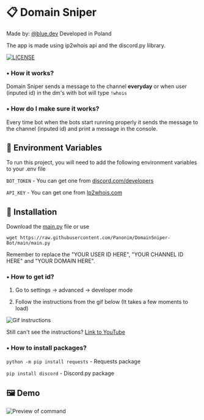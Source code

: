
# 📋 Domain Sniper
Made by: [@blue.dev](https://bluee.dev/)
Developed in Poland

The app is made using ip2whois api and the discord.py lilbrary.

[![LICENSE](https://img.shields.io/badge/LICENSE-GNU-blue?style=flat-square&link=https://github.com/Panonim/DomainSniper-Bot/blob/main/LICENSE)](https://github.com/Panonim/DomainSniper-Bot?tab=GPL-3.0-1-ov-file)

### • How it works? 
Domain Sniper sends a message to the channel __everyday__ or when user (inputed id) in the dm's with bot will type `!whois`

### • How do I make sure it works?
Every time bot when the bots start running properly it sends the message to the channel (inputed id) and print a message in the console.

## 🔰 Environment Variables

To run this project, you will need to add the following environment variables to your .env file

`BOT_TOKEN` - You can get one from [discord.com/developers](https://discord.com/developers/applications)

`API_KEY` - You can get one from [Ip2whois.com](https://ip2whois.com/)


## 🔨 Installation

Download the [main.py](https://github.com/Panonim/DomainSniper-Bot/blob/main/main.py) file 
or use

```wget https://raw.githubusercontent.com/Panonim/DomainSniper-Bot/main/main.py```

Remember to replace the "YOUR USER ID HERE", "YOUR CHANNEL ID HERE" and "YOUR DOMAIN HERE".

### • How to get id?
1. Go to settings -> advanced -> developer mode

2. Follow the instructions from the gif below (It takes a few moments to load)

![Gif instructions]([https://i.postimg.cc/3NhT6rsm/giphy.gif](https://github.com/Panonim/DomainSniper-Bot/blob/main/rdmfile.gif))

Still can't see the instructions?
[Link to YouTube](https://youtu.be/Svnp-1Qd2Cg)
### • How to install packages?

`python -m pip install requests` - Requests package

`pip install discord` - Discord.py package
## 🖼 Demo

![Preview of command](https://i.postimg.cc/gc8yqtSh/3453454345-removebg-preview.png)
